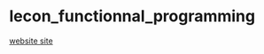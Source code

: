 # lecon_functionnal_programming

[website site](http://www-lisic.univ-littoral.fr/~verel/TEACHING/18-19/PF-M2app/index.html)
